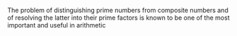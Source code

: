 The problem of distinguishing prime numbers from composite numbers and of resolving the latter into their prime factors is known to be one of the most important and useful in arithmetic
